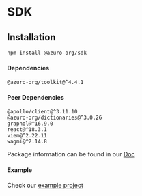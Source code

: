 # SDK

## Installation

```
npm install @azuro-org/sdk
```

#### Dependencies

```
@azuro-org/toolkit@^4.4.1
```

#### Peer Dependencies

```
@apollo/client@^3.11.10
@azuro-org/dictionaries@^3.0.26
graphql@^16.9.0
react@^18.3.1
viem@^2.22.11
wagmi@^2.14.8
```

Package information can be found in our [Doc](https://gem.azuro.org/sdk/overview)

#### Example
Check our [example project](https://github.com/Azuro-protocol/example-app)
